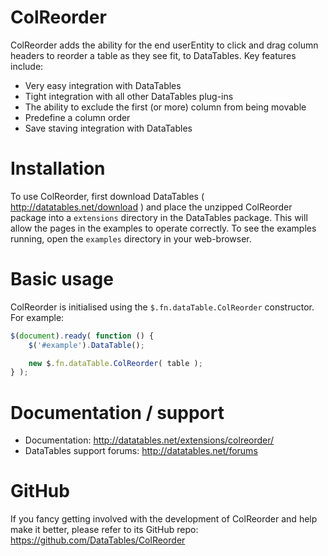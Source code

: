 # ColReorder

ColReorder adds the ability for the end userEntity to click and drag column headers to reorder a table as they see fit, to DataTables. Key features include:

* Very easy integration with DataTables
* Tight integration with all other DataTables plug-ins
* The ability to exclude the first (or more) column from being movable
* Predefine a column order
* Save staving integration with DataTables


# Installation

To use ColReorder, first download DataTables ( http://datatables.net/download ) and place the unzipped ColReorder package into a `extensions` directory in the DataTables package. This will allow the pages in the examples to operate correctly. To see the examples running, open the `examples` directory in your web-browser.


# Basic usage

ColReorder is initialised using the `$.fn.dataTable.ColReorder` constructor. For example:

```js
$(document).ready( function () {
    $('#example').DataTable();

    new $.fn.dataTable.ColReorder( table );
} );
```


# Documentation / support

* Documentation: http://datatables.net/extensions/colreorder/
* DataTables support forums: http://datatables.net/forums


# GitHub

If you fancy getting involved with the development of ColReorder and help make it better, please refer to its GitHub repo: https://github.com/DataTables/ColReorder

